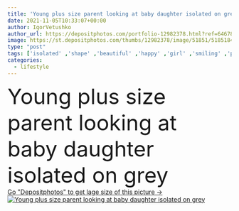 ```yaml
---
title: 'Young plus size parent looking at baby daughter isolated on grey'
date: 2021-11-05T10:33:07+00:00
author: IgorVetushko
author_url: https://depositphotos.com/portfolio-12982378.html?ref=64678756
image: https://st.depositphotos.com/thumbs/12982378/image/51851/518518454/api_thumb_450.jpg?forcejpeg=true
type: "post"
tags: ['isolated' ,'shape' ,'beautiful' ,'happy' ,'girl' ,'smiling' ,'people' ,'beauty' ,'cheerful' ,'cute' ,'caucasian' ,'child' ,'family' ,'brunette' ,'kid' ,'gray' ,'emotion' ,'adorable' ,'woman' ,'lifestyle' ,'weight' ,'grey' ,'together' ,'overweight' ,'attractive' ,'daughter' ,'baby' ,'infant' ,'positive' ,'mother' ,'parent' ,'mom' ,'relationship' ,'motherhood' ,'romper' ,'self esteem' ,'Studio Shot' ,'young adult' ,'plus size' ,'self acceptance' ,'body positive' ]
categories: 
  - lifestyle
---
```

<div aling="center">
            <font size="60"> Young plus size parent looking at baby daughter isolated on grey</font>   
</div>
<div>
    <a href='https://st.depositphotos.com/thumbs/12982378/image/51851/518518454/api_thumb_450.jpg?forcejpeg=true?ref=64678756' target=_blank > Go "Depositphotos" to get lage size of this picture ->
        <img href='https://st.depositphotos.com/thumbs/12982378/image/51851/518518454/api_thumb_450.jpg?forcejpeg=true?ref=64678756' src='https://st.depositphotos.com/12982378/51851/i/950/depositphotos_518518454-stock-photo-young-size-parent-looking-baby.jpg?forcejpeg=true' alt='Young plus size parent looking at baby daughter isolated on grey' >
    </a>
</div>
